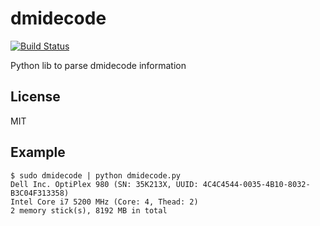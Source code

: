 dmidecode
=========

[![Build Status](https://travis-ci.org/huanghao/dmidecode.svg?branch=master)](https://travis-ci.org/huanghao/dmidecode)

Python lib to parse dmidecode information

License
-------

MIT


Example
-------

    $ sudo dmidecode | python dmidecode.py
    Dell Inc. OptiPlex 980 (SN: 35K213X, UUID: 4C4C4544-0035-4B10-8032-B3C04F313358)
    Intel Core i7 5200 MHz (Core: 4, Thead: 2)
    2 memory stick(s), 8192 MB in total
